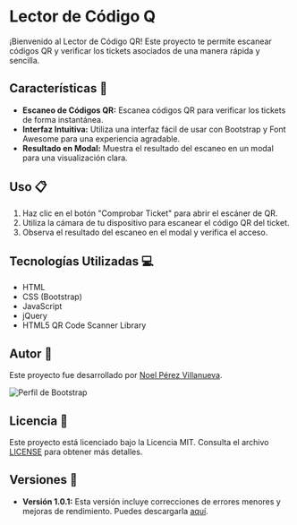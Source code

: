 # Lector de Código Q

¡Bienvenido al Lector de Código QR! Este proyecto te permite escanear códigos QR y verificar los tickets asociados de una manera rápida y sencilla.

## Características 🚀

- **Escaneo de Códigos QR:** Escanea códigos QR para verificar los tickets de forma instantánea.
- **Interfaz Intuitiva:** Utiliza una interfaz fácil de usar con Bootstrap y Font Awesome para una experiencia agradable.
- **Resultado en Modal:** Muestra el resultado del escaneo en un modal para una visualización clara.

## Uso 📋

1. Haz clic en el botón "Comprobar Ticket" para abrir el escáner de QR.
2. Utiliza la cámara de tu dispositivo para escanear el código QR del ticket.
3. Observa el resultado del escaneo en el modal y verifica el acceso.

## Tecnologías Utilizadas 💻

- HTML
- CSS (Bootstrap)
- JavaScript
- jQuery
- HTML5 QR Code Scanner Library

## Autor 📝

Este proyecto fue desarrollado por [Noel Pérez Villanueva](https://github.com/rimissgames).

![Perfil de Bootstrap](https://github.com/rimissgames.png)

## Licencia 📄

Este proyecto está licenciado bajo la Licencia MIT. Consulta el archivo [LICENSE](LICENSE) para obtener más detalles.

## Versiones 📌

- **Versión 1.0.1:** Esta versión incluye correcciones de errores menores y mejoras de rendimiento. Puedes descargarla [aquí](https://github.com/rimissgames/lector-de-entradas-inspiro/releases/tag/v1.0.1).
